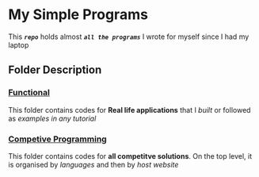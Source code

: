# My Simple Programs
This _**`repo`**_ holds almost _**`all the programs`**_ I wrote for myself since I had my laptop


## Folder Description
### [Functional](https://github.com/GreenJoey/My-Simple-Programs/tree/master/functional)
This folder contains codes for **Real life applications** that I _built_ or followed as _examples in any tutorial_


### [Competive Programming](https://github.com/GreenJoey/My-Simple-Programs/tree/master/Competive%20Programming)
This folder contains codes for **all competitve solutions**. On the top level, it is organised by _languages_ and then by _host website_
